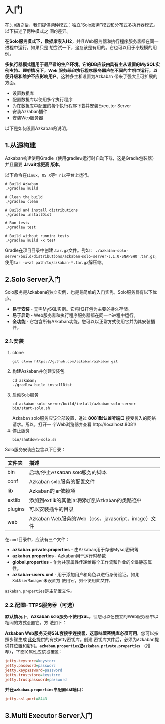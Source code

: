 入门
================================================================================
在`3.0`版之后，我们提供两种模式：独立“Solo服务”模式和分布式多执行器模式。以下描述了两种模式之
间的差异。

**在Solo服务模式下，数据库嵌入H2**，并且Web服务器和执行程序服务器都在同一进程中运行。如果只是
想尝试一下，这应该是有用的。它也可以用于小规模的用例。

**多执行器模式适用于最严肃的生产环境。它的DB应该由具有主从设置的MySQL实例支持。理想情况下，Web
服务器和执行程序服务器应在不同的主机中运行，以便升级和维护不应影响用户**。这种多主机设置为Azkaban
带来了强大且可扩展的方面。

+ 设置数据库
+ 配置数据库以使用多个执行程序
+ 为在数据库中配置的每个执行程序下载并安装Executor Server
+ 安装Azkaban插件
+ 安装Web服务器

以下是如何设置Azkaban的说明。

## 1.从源构建
Azkaban构建使用Gradle（使用gradlew运行时自动下载，这是Gradle包装器）并且需要 **Java8或更高
版本**。

以下命令在`Linux`，`OS X`等`* nix`平台上运行。
```shell
# Build Azkaban
./gradlew build

# Clean the build
./gradlew clean

# Build and install distributions
./gradlew installDist

# Run tests
./gradlew test

# Build without running tests
./gradlew build -x test
```
Gradle在项目目录中创建`.tar.gz`文件。例如：
`./azkaban-solo-server/build/distributions/azkaban-solo-server-0.1.0-SNAPSHOT.tar.gz`。
使用`tar -xvzf path/to/azkaban-*.tar.gz`解压缩。

## 2.Solo Server入门
Solo服务是Azkaban的独立实例，也是最简单的入门实例。Solo服务具有以下优点。
+ **易于安装** - 无需MySQL实例。它将H2打包为主要的持久存储。
+ **易于启动** - Web服务器和执行程序服务器都在同一个进程中运行。
+ **全功能** - 它包含所有Azkaban功能。您可以以正常方式使用它并为其安装插件。

### 2.1.安装
1. clone
    ```shell
    git clone https://github.com/azkaban/azkaban.git 
    ```
2. 构建Azkaban并创建安装包
    ```shell
    cd azkaban; 
    ./gradlew build installDist
    ```
3. 启动Solo服务
    ```shell
    cd azkaban-solo-server/build/install/azkaban-solo-server
    bin/start-solo.sh
    ```
    Azkaban solo服务应该全部设置，通过 **8081默认监听端口** 接受传入的网络请求。所以，打开一
    个Web浏览器并查看 http://localhost:8081/
4. 停止服务
    ```shell
    bin/shutdown-solo.sh
    ```

Solo服务安装应包含以下目录：

| 文件夹 | 描述 |
|:------ |:------ |
| bin | 启动/停止Azkaban solo服务的脚本 |
| conf | Azkaban solo服务的配置文件 |
| lib | Azkaban的jar依赖项 |
| extlib | 添加到extlib的其他jar将添加到Azkaban的类路径中 |
| plugins | 可以安装插件的目录 |
| web | Azkaban Web服务的Web（css，javascript，image）文件 |

在`conf`目录中，应该有三个文件：
+ **azkaban.private.properties** - 由Azkaban用于存储Mysql密码等
+ **azkaban.properties** - Azkaban用于运行时参数
+ **global.properties** - 作为共享属性传递给每个工作流和作业的全局静态属性。
+ **azkaban-users.xml** - 用于添加用户和角色以进行身份​​验证。如果`XmLUserManager`未设置为
使用它，则不使用此文件。

`azkaban.properties`是主配置文件。

### 2.2.配置HTTPS服务器（可选）
**默认情况下，Azkaban solo服务不使用SSL**。但您可以在独立的Web服务器中以相同的方式设置它。方
法如下：

**Azkaban Web服务支持SSL套接字连接器，这意味着密钥库必须可用**。您可以按照步骤生成
[此处](https://wiki.eclipse.org/Jetty/Howto/Configure_SSL)提供的有效jetty密钥库。创建
密钥库文件后，必须为Azkaban提供其位置和密码。**`azkaban.properties`或`azkaban.private.properties`**
（推荐），下面的属性应该被覆盖：
```ini
jetty.keystore=keystore
jetty.password=password
jetty.keypassword=password
jetty.truststore=keystore
jetty.trustpassword=password
```
**并在`azkaban.properties`中配置ssl端口**：
```ini
jetty.ssl.port=8443
```

## 3.Multi Executor Server入门
